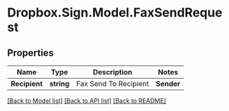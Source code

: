 # Dropbox.Sign.Model.FaxSendRequest

## Properties

Name | Type | Description | Notes
------------ | ------------- | ------------- | -------------
**Recipient** | **string** |  Fax Send To Recipient  | **Sender** | **string** |  Fax Send From Sender (used only with fax number)  | [optional] **Files** | **List&lt;System.IO.Stream&gt;** |  Fax File to Send  | [optional] **FileUrls** | **List&lt;string&gt;** |  Fax File URL to Send  | [optional] **TestMode** | **bool** |  API Test Mode Setting  | [optional] [default to false]**CoverPageTo** | **string** |  Fax Cover Page for Recipient  | [optional] **CoverPageFrom** | **string** |  Fax Cover Page for Sender  | [optional] **CoverPageMessage** | **string** |  Fax Cover Page Message  | [optional] **Title** | **string** |  Fax Title  | [optional] 

[[Back to Model list]](../README.md#documentation-for-models) [[Back to API list]](../README.md#documentation-for-api-endpoints) [[Back to README]](../README.md)

